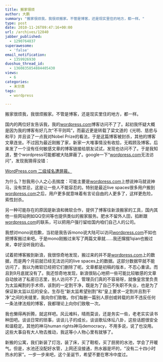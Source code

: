 ```yaml
---
title: 搬家很烦
author: 大鹏
summary: "搬家很烦我，我很烦搬家。不管是博客，还是现实里住的地方，都一样。"
type: post
date: 2010-11-26T09:47:16+00:00
url: /archives/12840
jabber_published:
  - 1290764837
superawesome:
  - 'false'
email_notification:
  - 1359926930
duoshuo_thread_id:
  - 1360835854884405430
views:
  - 6
categories:
  - 未分类
tags:
  - wordpress

---
```

搬家很烦我，我很烦搬家。不管是博客，还是现实里住的地方，都一样。
  
国内的两位好友告诉我，我的[wordpress.com][1]博客访问不了了。起初我怀疑大概是因为我的博客有好几次“不平则鸣”，而最近更是转载了梁文道的《光明、慈悲与和平》并且谈了一点我对Nobel Prize的看法，于是这篇博客被封杀，其他的博客文章连坐。不过因为最近刚搬了家，新家一大堆事情没有收拾，无暇顾及博客。后来发了一个没有任何敏感文章的博客链接给朋友试试，发现也访问不了。于是我知道，整个wordpress可能都被大陆屏蔽了。google一下“[wordpress.com][1]无法访问”，发现我猜得没错：
  
[WordPress.com 二级域名遭屏蔽。][2]
  
为什么？恕我用小人之心去揣度：可能主要是[wordpress.com][1]上想说神马就说神马，没有禁忌，这是让一些人不能容忍的。特别是最近live spaces很多用户搬到[wordpress.com][1]之后，用户更多就意味着有言论自由的人更多了，这样更危险，索性封杀。
  
另一种可能存在的原因是新浪和微软合作，提供了博客往新浪搬家的工具，国内其他一些网站例如QQ空间等也提供类似的搬家服务。肥水不留外人田，掐断跟[wordpress.com][1]的联系，可以把用户强行留给国内咱们自己人的公司。
  
我想对mono说抱歉，当初是我告诉mono说大陆可以访问[wordpress.com][1]不如也把博客搬过来吧。于是mono刚搬过来写了两篇文章就……我还撺掇1qian也搬过来，幸好没听我的话。
  
试着把博客搬到新浪，我很惊奇地发现，搬过来的并不是[wordpress.com][1]上的数据，而是两个月前就已经无法访问的live spaces上的数据。这部分数据早就不能访问了，我以为微软已经把它们删除了呢。文章都是初稿的版本，不忍心重读。而且到9月底就没有了。我还惊奇地发现，新浪很贴心地把一些可能比较敏感的文章自动放进了私密日志里，别人访问不了。管理员们真的不容易呀，就像皇宫里负责为太监阉割的手术师，该割的一定割干净，既是为了自己不失职不失业，也是为了保证新太监以后的安全。生存在“新太监希望别割”和“皇上要求一定割并且割干净”之间的夹缝里，我向你们致敬。你们每删一篇别人原创或转载的并不违反任何一条法律法规的博客，我都理论上向你们致敬一次。
  
我也懒得再折腾，就这样吧。风云难料，晴雨莫谈，还是务实一些，老老实实读书种田吧。谈谈日常的琐事，谈谈儿子的成长，谈谈歌坛体坛八卦，这些话题很安全和谐稳定。其他的神马human rights神马democracy，不用多说，说了也没用。这些大事自有大人物去推动，我这等小人物心里有就够了。
  
新搬的公寓，我们新装了灯泡，装了床，买了鞋柜，买了厨房的水池，学会了开暖气。但是，水池还没配好水管，上网还没接通，热水器是坏的，“没有二十四小时热水的家”。一步一步来吧，这个圣诞节，希望不要在寒冷中度过。

 [1]: http://wordpress.com
 [2]: http://www.8dianpu.com/blog/post/2010-11-10.html
